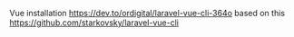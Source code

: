 Vue installation https://dev.to/ordigital/laravel-vue-cli-364o
based on this https://github.com/starkovsky/laravel-vue-cli
